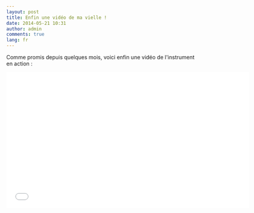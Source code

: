 ```yaml
---
layout: post
title: Enfin une vidéo de ma vielle !
date: 2014-05-21 10:31
author: admin
comments: true
lang: fr
---
```

Comme promis depuis quelques mois, voici enfin une vidéo de l'instrument en action :

<iframe width="640" height="360" src="//www.youtube.com/embed/8Y1Cln9dFIg" frameborder="0" allowfullscreen></iframe>
